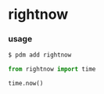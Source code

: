 # rightnow

### usage
```bash
$ pdm add rightnow
```
```py
from rightnow import time

time.now()
```
